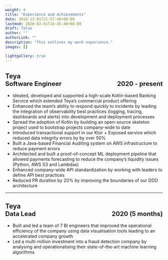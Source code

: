 ```yaml
---
weight: 4
title: "Experience and Achievements"
date: 2019-13-01T21:57:40+08:00
lastmod: 2020-02-01T16:45:40+08:00
draft: false
author: ""
authorLink: ""
description: "This outlines my work experience."
images: []

lightgallery: true
---
```



<h2>
Teya
  <div style="display: flex; justify-content: space-between;font-size: 20px;">
    <div>Software Engineer</div>
    <div>2020 - present</div>
  </div>
</h2>

- Ideated, developed and supported a high-scale Kotlin-based Banking Service which extended Teya’s commercial product offering
- Enhanced the team’s ability to respond quickly to incidents by leading the integration of observability best practices (logging, tracing, dashboards and alerts) into development and deployment processes
- Spread the adoption of Kotlin by building an open-source skeleton project used to bootstrap projects company-wide to date
- Introduced transactional support in our Ktor + Exposed service which reduced data integrity errors by by over 50%
- Built a Java-based Financial Auditing system on AWS infrastructure to reduce payment errors
- Architected and built a proof-of-concept ML deployment pipeline that allowed payments forecasting to
reduce the company’s liquidity issues (Python, AWS S3 and Lambdas)
- Enhanced company-wide API standardization by working with leaders to define API best practices
- Reduced PR duration by 20% by improving the boundaries of our DDD architecture

---

<h2>
Teya
  <div style="display: flex; justify-content: space-between;font-size: 20px;">
    <div>Data Lead</div>
    <div>2020 (5 months)</div>
  </div>
</h2>


- Built and led a team of 7 BI engineers that improved the operational efficiency of the company using data
visualisation tools leading to an accelerated company growth
- Led a multi-million investment into a fraud detection company by analysing and operationalising their
state-of-the-art machine learning algorithms

